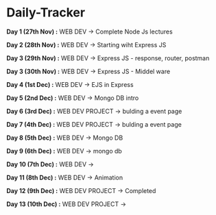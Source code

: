 # Daily-Tracker

**Day 1 (27th Nov) :**  WEB DEV -> Complete Node Js lectures 

**Day 2 (28th Nov) :**  WEB DEV -> Starting wiht Express JS 

**Day 3 (29th Nov) :**  WEB DEV -> Express JS - response, router, postman

**Day 3 (30th Nov) :**  WEB DEV -> Express JS - Middel ware

**Day 4 (1st Dec) :**  WEB DEV ->  EJS in Express 

**Day 5 (2nd Dec) :**  WEB DEV ->   Mongo DB intro 

**Day 6 (3rd Dec) :**  WEB DEV PROJECT ->   bulding a event page 

**Day 7 (4th Dec) :**  WEB DEV PROJECT ->   bulding a event page 

**Day 8 (5th Dec) :**  WEB DEV ->   Mongo DB 

**Day 9 (6th Dec) :**  WEB DEV ->   mongo db

**Day 10 (7th Dec) :**  WEB DEV ->   

**Day 11 (8th Dec) :**  WEB DEV ->   Animation

**Day 12 (9th Dec) :**  WEB DEV PROJECT ->  Completed 

**Day 13 (10th Dec) :**  WEB DEV PROJECT -> 
